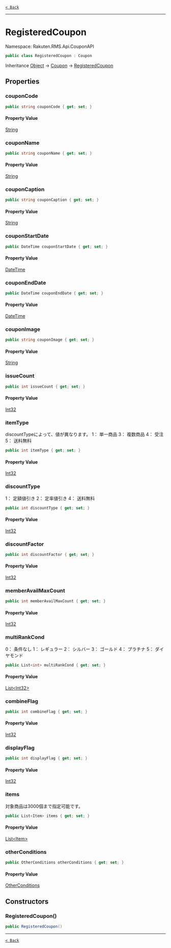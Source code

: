[`< Back`](./)

---

# RegisteredCoupon

Namespace: Rakuten.RMS.Api.CouponAPI

```csharp
public class RegisteredCoupon : Coupon
```

Inheritance [Object](https://docs.microsoft.com/en-us/dotnet/api/system.object) → [Coupon](./rakuten.rms.api.couponapi.coupon) → [RegisteredCoupon](./rakuten.rms.api.couponapi.registeredcoupon)

## Properties

### **couponCode**

```csharp
public string couponCode { get; set; }
```

#### Property Value

[String](https://docs.microsoft.com/en-us/dotnet/api/system.string)<br>

### **couponName**

```csharp
public string couponName { get; set; }
```

#### Property Value

[String](https://docs.microsoft.com/en-us/dotnet/api/system.string)<br>

### **couponCaption**

```csharp
public string couponCaption { get; set; }
```

#### Property Value

[String](https://docs.microsoft.com/en-us/dotnet/api/system.string)<br>

### **couponStartDate**

```csharp
public DateTime couponStartDate { get; set; }
```

#### Property Value

[DateTime](https://docs.microsoft.com/en-us/dotnet/api/system.datetime)<br>

### **couponEndDate**

```csharp
public DateTime couponEndDate { get; set; }
```

#### Property Value

[DateTime](https://docs.microsoft.com/en-us/dotnet/api/system.datetime)<br>

### **couponImage**

```csharp
public string couponImage { get; set; }
```

#### Property Value

[String](https://docs.microsoft.com/en-us/dotnet/api/system.string)<br>

### **issueCount**

```csharp
public int issueCount { get; set; }
```

#### Property Value

[Int32](https://docs.microsoft.com/en-us/dotnet/api/system.int32)<br>

### **itemType**

discountTypeによって、値が異なります。
 1： 単一商品
 3： 複数商品
 4： 受注
 5： 送料無料

```csharp
public int itemType { get; set; }
```

#### Property Value

[Int32](https://docs.microsoft.com/en-us/dotnet/api/system.int32)<br>

### **discountType**

1： 定額値引き
 2： 定率値引き
 4： 送料無料

```csharp
public int discountType { get; set; }
```

#### Property Value

[Int32](https://docs.microsoft.com/en-us/dotnet/api/system.int32)<br>

### **discountFactor**

```csharp
public int discountFactor { get; set; }
```

#### Property Value

[Int32](https://docs.microsoft.com/en-us/dotnet/api/system.int32)<br>

### **memberAvailMaxCount**

```csharp
public int memberAvailMaxCount { get; set; }
```

#### Property Value

[Int32](https://docs.microsoft.com/en-us/dotnet/api/system.int32)<br>

### **multiRankCond**

0： 条件なし
 1： レギュラー
 2： シルバー
 3： ゴールド
 4： プラチナ
 5： ダイヤモンド

```csharp
public List<int> multiRankCond { get; set; }
```

#### Property Value

[List&lt;Int32&gt;](https://docs.microsoft.com/en-us/dotnet/api/system.collections.generic.list-1)<br>

### **combineFlag**

```csharp
public int combineFlag { get; set; }
```

#### Property Value

[Int32](https://docs.microsoft.com/en-us/dotnet/api/system.int32)<br>

### **displayFlag**

```csharp
public int displayFlag { get; set; }
```

#### Property Value

[Int32](https://docs.microsoft.com/en-us/dotnet/api/system.int32)<br>

### **items**

対象商品は3000個まで指定可能です。

```csharp
public List<Item> items { get; set; }
```

#### Property Value

[List&lt;Item&gt;](https://docs.microsoft.com/en-us/dotnet/api/system.collections.generic.list-1)<br>

### **otherConditions**

```csharp
public OtherConditions otherConditions { get; set; }
```

#### Property Value

[OtherConditions](./rakuten.rms.api.couponapi.otherconditions)<br>

## Constructors

### **RegisteredCoupon()**

```csharp
public RegisteredCoupon()
```

---

[`< Back`](./)
